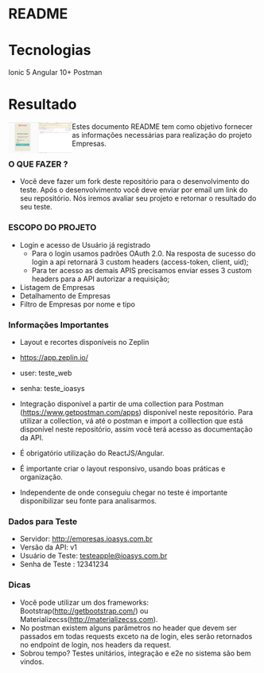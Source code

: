 # README

# Tecnologias

Ionic 5
Angular 10+
Postman

# Resultado

<img src ='https://github.com/GabrielMorais99/ioasys-repo/blob/main/myApp/src/assets/img/login-sucess.PNG' width="128" align="left" >

Estes documento README tem como objetivo fornecer as informações necessárias para realização do projeto Empresas.

### O QUE FAZER ?

-   Você deve fazer um fork deste repositório para o desenvolvimento do teste. Após o desenvolvimento você deve enviar por email um link do seu repositório. Nós iremos avaliar seu projeto e retornar o resultado do seu teste.

### ESCOPO DO PROJETO

-   Login e acesso de Usuário já registrado
    -   Para o login usamos padrões OAuth 2.0. Na resposta de sucesso do login a api retornará 3 custom headers (access-token, client, uid);
    -   Para ter acesso as demais APIS precisamos enviar esses 3 custom headers para a API autorizar a requisição;
-   Listagem de Empresas
-   Detalhamento de Empresas
-   Filtro de Empresas por nome e tipo

### Informações Importantes

-   Layout e recortes disponíveis no Zeplin
-   https://app.zeplin.io/
-   user: teste_web
-   senha: teste_ioasys

-   Integração disponível a partir de uma collection para Postman (https://www.getpostman.com/apps) disponível neste repositório. Para utilizar a collection, vá até o postman e import a colllection que está disponível neste repositório, assim você terá acesso as documentação da API.

-   É obrigatório utilização do ReactJS/Angular.

-   É importante criar o layout responsivo, usando boas práticas e organização.

-   Independente de onde conseguiu chegar no teste é importante disponibilizar seu fonte para analisarmos.

### Dados para Teste

-   Servidor: http://empresas.ioasys.com.br
-   Versão da API: v1
-   Usuário de Teste: testeapple@ioasys.com.br
-   Senha de Teste : 12341234

### Dicas

-   Você pode utilizar um dos frameworks: Bootstrap(http://getbootstrap.com/) ou Materializecss(http://materializecss.com).
-   No postman existem alguns parâmetros no header que devem ser passados em todas requests exceto na de login, eles serão retornados no endpoint de login, nos headers da request.
-   Sobrou tempo? Testes unitários, integração e e2e no sistema são bem vindos.
